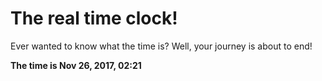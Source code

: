 # The real time clock!

Ever wanted to know what the time is? Well, your journey is about to end!

**The time is Nov 26, 2017, 02:21**
